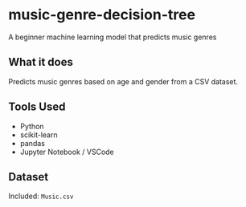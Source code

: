 # music-genre-decision-tree
A beginner machine learning model that predicts music genres

## What it does
Predicts music genres based on age and gender from a CSV dataset.

## Tools Used
- Python
- scikit-learn
- pandas
- Jupyter Notebook / VSCode

## Dataset
Included: `Music.csv`
